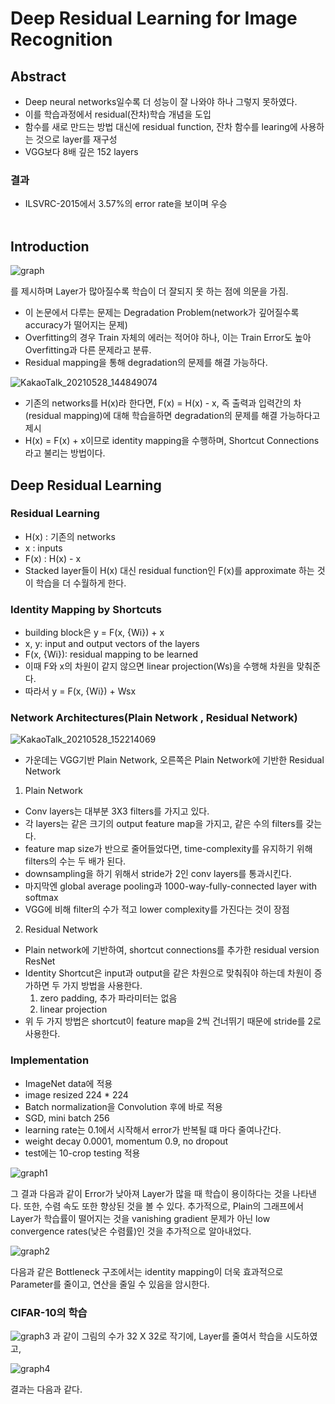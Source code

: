 # Deep Residual Learning for Image Recognition

## Abstract

- Deep neural networks일수록 더 성능이 잘 나와야 하나 그렇지 못하였다.
- 이를 학습과정에서 residual(잔차)학습 개념을 도입
- 함수를 새로 만드는 방법 대신에 residual function, 잔차 함수를 learing에 사용하는 것으로 layer를 재구성
- VGG보다 8배 깊은 152 layers
###  결과
- ILSVRC-2015에서 3.57%의 error rate을 보이며 우승
<br><br>

## Introduction
![graph](https://user-images.githubusercontent.com/69898343/119967227-170cd680-bfe7-11eb-954d-241917eab4aa.png)

를 제시하며 Layer가 많아질수록 학습이 더 잘되지 못 하는 점에 의문을 가짐.
- 이 논문에서 다루는 문제는 Degradation Problem(network가 깊어질수록 accuracy가 떨어지는 문제)
- Overfitting의 경우 Train 자체의 에러는 적어야 하나, 이는 Train Error도 높아 Overfitting과 다른 문제라고 분류.
- Residual mapping을 통해 degradation의 문제를 해결 가능하다.

![KakaoTalk_20210528_144849074](https://user-images.githubusercontent.com/77203609/119936366-05660780-bfc4-11eb-80f3-17645786083c.png)

- 기존의 networks를 H(x)라 한다면, F(x) = H(x) - x, 즉 출력과 입력간의 차(residual mapping)에 대해 학습을하면 
  degradation의 문제를 해결 가능하다고 제시
- H(x) = F(x) + x이므로 identity mapping을 수행하며, Shortcut Connections라고 불리는 방법이다.

## Deep Residual Learning

### Residual Learning
- H(x) : 기존의 networks
- x : inputs
- F(x) : H(x) - x
- Stacked layer들이 H(x) 대신 residual function인 F(x)를 approximate 하는 것이 학습을 더 수월하게 한다.

### Identity Mapping by Shortcuts
- building block은 y = F(x, {Wi}) + x
- x, y: input and output vectors of the layers
- F(x, {Wi}): residual mapping to be learned
- 이때 F와 x의 차원이 같지 않으면 linear projection(Ws)을 수행해 차원을 맞춰준다.
- 따라서 y = F(x, {Wi}) + Wsx

### Network Architectures(Plain Network , Residual Network)
![KakaoTalk_20210528_152214069](https://user-images.githubusercontent.com/77203609/119939416-d0a87f00-bfc8-11eb-9ac0-0545b0f55a83.png)

- 가운데는 VGG기반 Plain Network, 오른쪽은 Plain Network에 기반한 Residual Network
1. Plain Network
  - Conv layers는 대부분 3X3 filters를 가지고 있다.
  - 각 layers는 같은 크기의 output feature map을 가지고, 같은 수의 filters를 갖는다.
  - feature map size가 반으로 줄어들었다면, time-complexity를 유지하기 위해 filters의 수는 두 배가 된다.
  - downsampling을 하기 위해서 stride가 2인 conv layers를 통과시킨다. 
  - 마지막엔 global average pooling과 1000-way-fully-connected layer with softmax
  - VGG에 비해  filter의 수가 적고 lower complexity를 가진다는 것이 장점
 
2. Residual Network
  - Plain network에 기반하여, shortcut connections를 추가한 residual version ResNet
  - Identity Shortcut은 input과 output을 같은 차원으로 맞춰줘야 하는데 차원이 증가하면 두 가지 방법을 사용한다.
    1. zero padding, 추가 파라미터는 없음
    2. linear projection
  - 위 두 가지 방법은 shortcut이 feature map을 2씩 건너뛰기 때문에 stride를 2로 사용한다.
 
### Implementation
-  ImageNet data에 적용
-  image resized 224 * 224
-  Batch normalization을 Convolution 후에 바로 적용
-  SGD, mini batch 256
-  learning rate는 0.1에서 시작해서 error가 반복될 떄 마다 줄여나간다.
-  weight decay 0.0001, momentum 0.9, no dropout
-  test에는 10-crop testing 적용

![graph1](https://user-images.githubusercontent.com/69898343/119969279-52100980-bfe9-11eb-9bf0-e62596d16855.png)

그 결과 다음과 같이 Error가 낮아져 Layer가 많을 때 학습이 용이하다는 것을 나타낸다.
또한, 수렴 속도 또한 향상된 것을 볼 수 있다.
추가적으로, Plain의 그래프에서 Layer가 학습률이 떨어지는 것을 vanishing gradient 문제가 아닌 low convergence rates(낮은 수렴률)인 것을 추가적으로 알아내었다.

![graph2](https://user-images.githubusercontent.com/69898343/119969870-0f9afc80-bfea-11eb-82b5-454eea85f434.png)

다음과 같은 Bottleneck 구조에서는 identity mapping이 더욱 효과적으로 Parameter를 줄이고, 연산을 줄일 수 있음을 암시한다.

### CIFAR-10의 학습
![graph3](https://user-images.githubusercontent.com/69898343/119973060-f3995a00-bfed-11eb-8c12-5617189876aa.png)
과 같이 그림의 수가 32 X 32로 작기에, Layer를 줄여서 학습을 시도하였고, 


![graph4](https://user-images.githubusercontent.com/69898343/119973324-4c68f280-bfee-11eb-8888-e07c453a410d.png)

결과는 다음과 같다.
   

